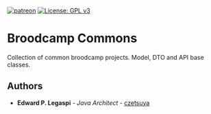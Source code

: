 [![patreon](https://c5.patreon.com/external/logo/become_a_patron_button.png)](https://www.patreon.com/bePatron?u=12280211)
[![License: GPL v3](https://img.shields.io/badge/License-GPLv3-blue.svg)](https://www.gnu.org/licenses/gpl-3.0)

# Broodcamp Commons

Collection of common broodcamp projects. Model, DTO and API base classes.

## Authors

* **Edward P. Legaspi** - *Java Architect* - [czetsuya](https://github.com/czetsuya)
